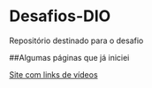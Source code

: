 # Desafios-DIO
Repositório destinado para o desafio


##Algumas páginas que já iniciei

[Site com links de vídeos](https://guilhermelyare.github.io/Site-Videos/)

